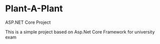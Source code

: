 # Plant-A-Plant
ASP.NET Core Project

This is a simple project based on Asp.Net Core Framework for university exam
